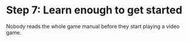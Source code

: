 # Step 7: Learn enough to get started

Nobody reads the whole game manual before they start playing a video game.
